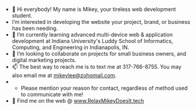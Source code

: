 - 👋 Hi everybody! My name is Mikey, your tireless web development student.
-  I’m interested in developing the website your project, brand, or business has been needing.
- 🌱 I’m currently learning advanced multi-device web & application development at Indiana University's Luddy School of Informatics, Computing, and Engineering in Indianapolis, IN.
- 💞️ I’m looking to collaborate on projects for small business owners, and digital marketing projects.
- 📫 The best way to reach me is to text me at 317-766-8755. You may also email me at mikeylee@zohomail.com.
- - Please mention your reason for contact, regardless of method used to communicate with me! 
- 👀 Find me on the web @ www.RelaxMikeyDoesIt.tech
